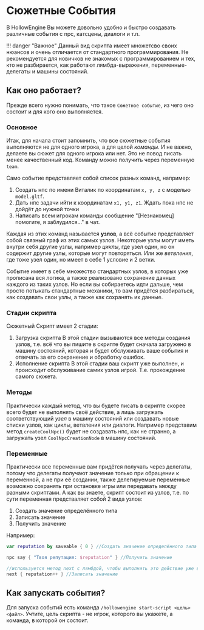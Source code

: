 # Сюжетные События

В HollowEngine Вы можете довольно удобно и быстро создавать различные события с npc, катсцены, диалоги и т.п.

!!! danger "Важное"
    Данный вид скрипта имеет множетсво своих нюансов и очень отличается от стандартного программирования. Не рекомендуется для новичков не знакомых с программированием и тех, кто не разбирается, как работают лямбда-выражения, переменные-делегаты и машины состояний.

## Как оно работает?

Прежде всего нужно понимать, что такое `Сюжетное событие`, из чего оно состоит и для кого оно выполняется.

### Основное

Итак, для начала стоит запомнить, что все сюжетные события выполняются не для одного игрока, а для целой *команды*. И не важно, делаете вы сюжет для одного игрока или нет. Это не повод писать менее качественный код. Команду можно получить через переменную `team`.

Само событие представляет собой список разных команд, например:

1) Cоздать нпс по имени Виталик по координатам `x, y, z` с моделью `model.gltf`. 
2) Дать нпс задачи ийти к координатам `x1, y1, z1`. Ждать пока нпс не дойдёт до нужной точки
3) Написать всем игрокам команды сообщение "\[Незнакомец\] помогите, я заблудился..." в чат.

Каждая из этих команд называется **узлов**, а всё событие представляет собой связный граф из этих самых узлов. Некоторые узлы могут иметь внутри себя другие узлы, например *циклы*, где узел один, но он содержит другие узлы, которые могут повторяться. Или же *ветвления*, где тоже узел один, но имеет в себе 1 условие и 2 ветки.

Событие имеет в себе множество стандартных узлов, в которых уже прописана вся логика, а также реализовано сохранение данных каждого из таких узлов. Но если вы собираетесь идти дальше, чем просто потыкать стандартные механики, то вам придётся разбираться, как создавать свои узлы, а также как сохранять их данные.

### Стадии скрипта

Сюжетный Скрипт имеет 2 стадии:
1) Загрузка скрипта
    В этой стадии вызываются все методы создания узлов, т.е. всё что вы пишите в скрипте будет сначала загружено в машину состояний, которая и будет обслуживать ваше события и отвечать за его сохранение и обработку ошибок.
2) Исполнение скрипта
    В этой стадии ваш скрипт уже выполнен, и происходит обслуживание самих узлов игрой. Т.е. прохождение самого сюжета.

### Методы

Практически каждый метод, что вы будете писать в скрипте скорее всего будет не выполнять своё действие, а лишь загружать соответствующий *узел* в машину состояний или создавать новые списки узлов, как циклы, ветвления или диалоги. Например представим метод `createCoolNpc()` будет не создавать нпс, как не странно, а загружать узел `CoolNpcCreationNode` в машину состояний.

### Переменные

Практически все переменные вам придётся получать через делегаты, потому что делегаты получают значение только при обращении к переменной, а не при её создании, также делегируемые переменные возможно сохранять при остановке игры или передавать между разными скриптами. А как вы знаете, скрипт состоит из узлов, т.е. по сути переменная предстваляет собой 2 вида узлов:
1) Создать значение определённого типа
2) Записать значение
3) Получить значение

Например:
```kotlin
var reputation by saveable { 0 } //Создать значение определённого типа

npc say { "Твоя репутация: $reputation" } //Получить значение

//используется метод next с лямбдой, чтобы выполнить это действие уже во время выполнения сюжета, а не при его загрузке в машину состояний. В случае с методом выше, это действие уже запускается во время выполнения сюжета, так что next - не требуется.
next { reputation++ } //Записать значение
```

## Как запускать события?

Для запуска событий есть команда `/hollowengine start-script <цель> <файл>`. Учтите, цель скрипта - не игрок, которого вы укажете, а команда, в которой он состоит.
